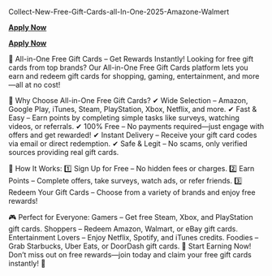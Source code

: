  Collect-New-Free-Gift-Cards-all-In-One-2025-Amazone-Walmert

 **[Apply Now](https://www.giftcardzero.com/all%20in%20one722/)**

**[Apply Now](https://www.giftcardzero.com/all%20in%20one722/)**

🎁 All-in-One Free Gift Cards – Get Rewards Instantly!
Looking for free gift cards from top brands? Our All-in-One Free Gift Cards platform lets you earn and redeem gift cards for shopping, gaming, entertainment, and more—all at no cost!

🌟 Why Choose All-in-One Free Gift Cards?
✔ Wide Selection – Amazon, Google Play, iTunes, Steam, PlayStation, Xbox, Netflix, and more.
✔ Fast & Easy – Earn points by completing simple tasks like surveys, watching videos, or referrals.
✔ 100% Free – No payments required—just engage with offers and get rewarded!
✔ Instant Delivery – Receive your gift card codes via email or direct redemption.
✔ Safe & Legit – No scams, only verified sources providing real gift cards.

🎯 How It Works:
1️⃣ Sign Up for Free – No hidden fees or charges.
2️⃣ Earn Points – Complete offers, take surveys, watch ads, or refer friends.
3️⃣ Redeem Your Gift Cards – Choose from a variety of brands and enjoy free rewards!

🎮 Perfect for Everyone:
Gamers – Get free Steam, Xbox, and PlayStation gift cards.
Shoppers – Redeem Amazon, Walmart, or eBay gift cards.
Entertainment Lovers – Enjoy Netflix, Spotify, and iTunes credits.
Foodies – Grab Starbucks, Uber Eats, or DoorDash gift cards.
🚀 Start Earning Now! Don’t miss out on free rewards—join today and claim your free gift cards instantly! 🎉
